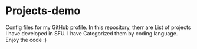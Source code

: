 # Projects-demo
Config files for my GitHub profile.
In this repository, therr are List of projects I have developed in SFU. I have Categorized them by coding language. Enjoy the code :) 
